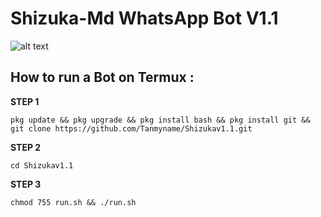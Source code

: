# Shizuka-Md WhatsApp Bot V1.1
![alt text](https://github.com/Tanmyname/Shizukav1.1/blob/main/icon.png?raw=true?raw=true)
## How to run a Bot on Termux :

**STEP 1**
```
pkg update && pkg upgrade && pkg install bash && pkg install git && git clone https://github.com/Tanmyname/Shizukav1.1.git
```
**STEP 2**
```
cd Shizukav1.1 
```
**STEP 3**
```
chmod 755 run.sh && ./run.sh
```
